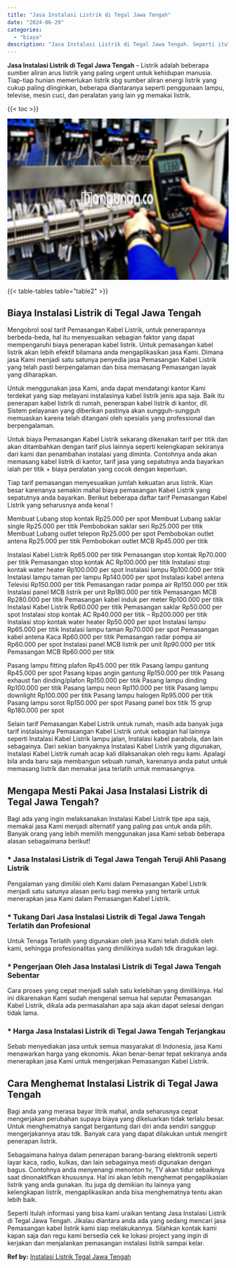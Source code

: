 ```yaml
---
title: "Jasa Instalasi Listrik di Tegal Jawa Tengah"
date: "2024-06-29"
categories: 
  - "biaya"
description: "Jasa Instalasi Listrik di Tegal Jawa Tengah. Seperti itulah informasi yang bisa kami uraikan tentang Jasa Instalasi Listrik di Tegal Jawa Tengah. Jikalau dia..."
---
```


**Jasa Instalasi Listrik di Tegal Jawa Tengah** – Listrik adalah beberapa sumber aliran arus listrik yang paling urgent untuk kehidupan manusia. Tiap-tiap hunian memerlukan listrik sbg sumber aliran energi listrik yang cukup paling diinginkan, beberapa diantaranya seperti penggunaan lampu, televise, mesin cuci, dan peralatan yang lain yg memakai listrik.

{{< toc >}}

![Jasa Instalasi Listrik di Tegal Jawa Tengah](/images/instalasi-listrik-murah05.png)

{{< table-tables table="table2" >}}

## Biaya Instalasi Listrik di Tegal Jawa Tengah

Mengobrol soal tarif Pemasangan Kabel Listrik, untuk penerapannya berbeda-beda, hal itu menyesuaikan sebagian faktor yang dapat mempengaruhi biaya penerapan kabel listrik. Untuk pemasangan kabel listrik akan lebih efektif bilamana anda mengaplikasikan jasa Kami. Dimana jasa Kami menjadi satu satunya penyedia jasa Pemasangan Kabel Listrik yang telah pasti berpengalaman dan bisa memasang Pemasangan layak yang diharapkan.

Untuk menggunakan jasa Kami, anda dapat mendatangi kantor Kami terdekat yang siap melayani instalasinya kabel listrik jenis apa saja. Baik itu penerapan kabel listrik di rumah, penerapan kabel listrik di kantor, dll. Sistem pelayanan yang diberikan pastinya akan sungguh-sungguh memuaskan karena telah ditangani oleh spesialis yang professional dan berpengalaman.

Untuk biaya Pemasangan Kabel Listrik sekarang dikenakan tarif per titik dan akan ditambahkan dengan tarif plus lainnya seperti kelengkapan sekiranya dari kami dan penambahan instalasi yang diminta. Contohnya anda akan memasang kabel listrik di kantor, tarif jasa yang sepatutnya anda bayarkan ialah per titik + biaya peralatan yang cocok dengan keperluan.

Tiap tarif pemasangan menyesuaikan jumlah kekuatan arus listrik. Kian besar karenanya semakin mahal biaya pemasangan Kabel Listrik yang sepatutnya anda bayarkan. Berikut beberapa daftar tarif Pemasangan Kabel Listrik yang seharusnya anda kenal !

Membuat Lubang stop kontak Rp25.000 per spot Membuat Lubang saklar single Rp25.000 per titik Pembobokan saklar seri Rp25.000 per titik Membuat Lubang outlet telepon Rp25.000 per spot Pembobokan outlet antena Rp25.000 per titik Pembobokan outlet MCB Rp45.000 per titik

Instalasi Kabel Listrik Rp65.000 per titik Pemasangan stop kontak Rp70.000 per titik Pemasangan stop kontak AC Rp100.000 per titik Instalasi stop kontak water heater Rp100.000 per spot Instalasi lampu Rp100.000 per titik Instalasi lampu taman per lampu Rp140.000 per spot Instalasi kabel antena Televisi Rp150.000 per titik Pemasangan radar pompa air Rp150.000 per titik Instalasi panel MCB listrik per unit Rp180.000 per titik Pemasangan MCB Rp280.000 per titik Pemasangan kabel induk per meter Rp100.000 per titik Instalasi Kabel Listrik Rp60.000 per titik Pemasangan saklar Rp50.000 per spot Instalasi stop kontak AC Rp40.000 per titik – Rp200.000 per titik Instalasi stop kontak water heater Rp50.000 per spot Instalasi lampu Rp65.000 per titik Instalasi lampu taman Rp70.000 per spot Pemasangan kabel antena Kaca Rp60.000 per titik Pemasangan radar pompa air Rp60.000 per spot Instalasi panel MCB listrik per unit Rp90.000 per titik Pemasangan MCB Rp60.000 per titik

Pasang lampu fitting plafon Rp45.000 per titik Pasang lampu gantung Rp45.000 per spot Pasang kipas angin gantung Rp150.000 per titik Pasang exhaust fan dinding/plafon Rp150.000 per titik Pasang lampu dinding Rp100.000 per titik Pasang lampu neon Rp110.000 per titik Pasang lampu downlight Rp100.000 per titik Pasang lampu halogen Rp95.000 per titik Pasang lampu sorot Rp150.000 per spot Pasang panel box titik 15 grup Rp180.000 per spot

Selain tarif Pemasangan Kabel Listrik untuk rumah, masih ada banyak juga tarif instalasinya Pemasangan Kabel Listrik untuk sebagian hal lainnya seperti Instalasi Kabel Listrik lampu jalan, Instalasi kabel parabola, dan lain sebagainya. Dari sekian banyaknya Instalasi Kabel Listrik yang digunakan, Instalasi Kabel Listrik rumah acap kali dilaksanakan oleh regu kami. Apalagi bila anda baru saja membangun sebuah rumah, karenanya anda patut untuk memasang listrik dan memakai jasa terlatih untuk memasangnya.

## Mengapa Mesti Pakai Jasa Instalasi Listrik di Tegal Jawa Tengah?

Bagi ada yang ingin melaksanakan Instalasi Kabel Listrik tipe apa saja, memakai jasa Kami menjadi alternatif yang paling pas untuk anda pilih. Banyak orang yang lebih memilih menggunakan jasa Kami sebab beberapa alasan sebagaimana berikut!

### \* Jasa Instalasi Listrik di Tegal Jawa Tengah Teruji Ahli Pasang Listrik

Pengalaman yang dimiliki oleh Kami dalam Pemasangan Kabel Listrik menjadi satu satunya alasan perlu bagi mereka yang tertarik untuk menerapkan jasa Kami dalam Pemasangan Kabel Listrik.

### \* Tukang Dari Jasa Instalasi Listrik di Tegal Jawa Tengah Terlatih dan Profesional

Untuk Tenaga Terlatih yang digunakan oleh jasa Kami telah dididik oleh kami, sehingga profesionalitas yang dimilikinya sudah tdk diragukan lagi.

### \* Pengerjaan Oleh Jasa Instalasi Listrik di Tegal Jawa Tengah Sebentar

Cara proses yang cepat menjadi salah satu kelebihan yang dimilikinya. Hal ini dikarenakan Kami sudah mengenal semua hal seputar Pemasangan Kabel Listrik, dikala ada permasalahan apa saja akan dapat selesai dengan tidak lama.

### \* Harga Jasa Instalasi Listrik di Tegal Jawa Tengah Terjangkau

Sebab menyediakan jasa untuk semua masyarakat di Indonesia, jasa Kami menawarkan harga yang ekonomis. Akan benar-benar tepat sekiranya anda menerapkan jasa Kami untuk mengerjakan Pemasangan Kabel Listrik.

## Cara Menghemat Instalasi Listrik di Tegal Jawa Tengah


Bagi anda yang merasa bayar litrik mahal, anda seharusnya cepat mengerjakan perubahan supaya biaya yang dikeluarkan tidak terlalu besar. Untuk menghematnya sangat bergantung dari diri anda sendiri sanggup mengerjakannya atau tdk. Banyak cara yang dapat dilakukan untuk mengirit penerapan listrik.

Sebagaimana halnya dalam penerapan barang-barang elektronik seperti layar kaca, radio, kulkas, dan lain sebagainya mesti digunakan dengan bagus. Contohnya anda menyenangi menonton tv, TV akan tidur sebaiknya saat dinonaktifkan khususnya. Hal ini akan lebih menghemat pengaplikasian listrik yang anda gunakan. Itu juga dg demikian itu lainnya yang kelengkapan listrik, mengaplikasikan anda bisa menghematnya tentu akan lebih baik.

Seperti itulah informasi yang bisa kami uraikan tentang Jasa Instalasi Listrik di Tegal Jawa Tengah. Jikalau diantara anda ada yang sedang mencari jasa Pemasangan kabel listrik kami siap melakukannya. Silahkan kontak kami kapan saja dan regu kami bersedia cek ke lokasi project yang ingin di kerjakan dan menjalankan pemasangan instalasi listrik sampai kelar.

**Ref by:** [Instalasi Listrik Tegal Jawa Tengah](https://id.wikipedia.org/wiki/Instalasi)
